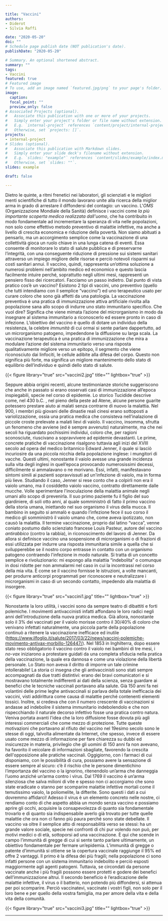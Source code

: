```yaml
---

title: "Vaccini"
authors:
- Diderot
- Silvia Raffi

date: "2020-05-20"
doi: ""
# Schedule page publish date (NOT publication's date).
publishDate: "2020-05-20"

# Summary. An optional shortened abstract.
summary: ""
tags:
- Vaccini
featured: true
# Featured image
# To use, add an image named `featured.jpg/png` to your page's folder. 
image:
  caption: 
  focal_point: ""
  preview_only: false
# Associated Projects (optional).
#   Associate this publication with one or more of your projects.
#   Simply enter your project's folder or file name without extension.
#   E.g. `internal-project` references `content/project/internal-project/index.md`.
#   Otherwise, set `projects: []`.
projects:
- internal-project
# Slides (optional).
#   Associate this publication with Markdown slides.
#   Simply enter your slide deck's filename without extension.
#   E.g. `slides: "example"` references `content/slides/example/index.md`.
#   Otherwise, set `slides: ""`.
slides: example

draft: false

---
```


Dietro le quinte, a ritmi frenetici nei laboratori, gli scienziati e le migliori menti scientifiche di tutto il mondo lavorano unite alla ricerca della miglior arma in grado di arrestare il diffondersi del contagio: un vaccino.
L'*OMS* (Organizzazione Mondiale della Sanità) definisce i vaccini come *la più importante scoperta medica realizzata dall'uomo*, che ha contribuito in modo fondamentale ad incrementare la speranza di vita nelle popolazioni, non solo come effettivo metodo preventivo di malattie infettive, ma anche a livello di crescita economica e riduzione della povertà.
Non siamo abituati a pensarlo, ma un accorgimento semplice come la vaccinazione di una collettività gioca un ruolo chiave in una lunga catena di eventi. Essa consente di monitorare lo stato di salute pubblica e di preservarne l’integrità, con una conseguente riduzione di pressione sui sistemi sanitari attraverso un impiego migliore delle risorse e perciò notevoli risparmi sui costi sanitari annui. Il vaccino, quindi, rappresenta un’ottima soluzione a numerosi problemi nell’ambito medico ed economico e questo lascia facilmente intuire perché, soprattutto negli ultimi mesi, rappresenti un pensiero fisso dei ricercatori.
Facciamo un passo indietro.
Dal punto di vista pratico cos’è un vaccino?
Esistono 2 tipi di vaccini, uno preventivo (quello che tutti intendiamo con il semplice “vaccino”) ed uno terapeutico usato per curare coloro che sono già affetti da una patologia.
La vaccinazione preventiva è una pratica di immunizzazione attiva artificiale rivolta alla popolazione sana allo scopo di indurre uno stato immunitario specifico. Che vuol dire? Significa che viene mimata l’azione del microrganismo in modo da insegnare al sistema immunitario a riconoscerlo ed essere pronto in caso di infezione. L’obiettivo del vaccino è quello di dotare un individuo della resistenza, la celebre *immunità* di cui ormai si sente parlare dappertutto, ad un microrganismo patogeno, impedendone la diffusione su larga scala.
La vaccinazione terapeutica è una pratica di immunizzazione che mira a modulare l’azione del sistema immunitario verso una risposta qualitativamente migliore verso un epitopo, il segmento che viene riconosciuto dai linfociti, le cellule adibite alla difesa del corpo. Questo non significa più forte, ma significa un migliore mantenimento dello stato di equilibrio dell’individuo e quindi dello stato di salute.

{{< figure library="true" src="vaccini2.jpg" title="" lightbox="true" >}}

Seppure abbia origini recenti, alcune testimonianze storiche suggeriscono che anche in passato si erano osservati casi di immunizzazione all’epoca  inspiegabili, specie nel corso di epidemie. Lo storico Tucidide descrive come, nel 430 b.C. , nel pieno della peste ad Atene, alcune persone guarite potessero prestare aiuto ai malati senza contrarre di nuovo la malattia. Nel 900, i membri più giovani delle dinastie reali cinesi erano sottoposti a variolizzazione, ossia una pratica medica che consisteva nell’inalazione di piccole croste prelevate a malati lievi di vaiolo. Il vaccino, insomma, sfrutta un fenomeno che avviene (ed è sempre avvenuto) naturalmente, ma che nei secoli ha riguardato pochissimi individui, coloro che, per ragioni sconosciute, riuscivano a sopravvivere ad epidemie devastanti.
Le prime, concrete pratiche di vaccinazione risalgono tuttavia agli inizi del XVIII secolo ad opera del medico britannico Edward Jenner, il quale si lasciò incuriosire da una piccola nicchia della popolazione inglese: i mungitori di vacche. Questi ultimi, nonostante il vaiolo avesse una grande incidenza sulla vita degli inglesi in quell’epoca provocando numerosissimi decessi, difficilmente si ammalavano o ne morivano. Essi, infatti, manifestavano sintomi simili ai pazienti sopravvissuti ad un'infezione di vaiolo, ma in forma più lieve.
Studiando il caso, Jenner si rese conto che a colpirli non era il vaiolo umano, ma il cosiddetto vaiolo vaccino, contratto direttamente dalle mucche. Volle sperimentare l'inoculazione della malattia animale negli umani allo scopo di prevenirla. Il suo primo paziente fu il figlio del suo giardiniere, di soli otto anni, al quale somministrò di fatto il primo vaccino della storia umana, iniettando nel suo organismo il virus della mucca. Il bambino in seguito si ammalò e quando l’infezione fece il suo corso il medico gli somministrò il vaiolo umano che, come aveva ipotizzato, non causò la malattia.
Il termine vaccinazione, proprio dal latino “vacca”, venne coniato postumo dallo scienziato francese Louis Pasteur, autore del vaccino *antirabbico* (contro la rabbia), in riconoscimento del lavoro di Jenner. Da allora si definisce vaccino una sospensione di microrganismi o di frazioni di essi utilizzata per indurre una risposta immunitaria simile a quella che si svilupperebbe se il nostro corpo entrasse in contatto con un organismo patogeno contraendo l'infezione in modo naturale.
Si tratta di un concetto semplice e rivoluzionario: mi espongo alla malattia “indebolita” o comunque in dosi ridotte per non ammalarmi nel caso in cui la incontrassi nel corso della mia vita. È come se il vaccino fornisse le istruzioni, a volte mancanti, per produrre anticorpi programmati per riconoscere e neutralizzare i microrganismi in caso di un secondo contatto, impedendo alla malattia di insorgere.

{{< figure library="true" src="vaccini1.jpg" title="" lightbox="true" >}}

Nonostante la loro utilità, i vaccini sono da sempre teatro di dibattiti e forti polemiche.
I movimenti antivaccinisti infatti affondano le loro radici negli anni dell’introduzione della nuova pratica medica.
Già allora, nonostante solo il 3% dei vaccinati per il vaiolo morisse contro il 30/40% di coloro che venivano infettati naturalmente, una piccola parte della popolazione continuò a ritenere la vaccinazione inefficace ed inutile (https://www.ilfoglio.it/salute/2017/03/22/news/vaccini-polemiche-movimento-antivax-morbillo-126447/).
Nel 1853 in Inghilterra, dopo essere stato reso obbligatorio il vaccino contro il vaiolo nei bambini di tre mesi, i *no-vax* iniziarono a protestare guidati da una completa sfiducia nella pratica della vaccinazione, la quale era dannosa e come una violazione della libertà personale. Lo Stato non aveva il diritto di imporre un tale crimine intollerabile!
La storia ci insegna che gli antivaccinisti sono stati sempre accompagnati da due tratti distintivi: erano dei bravi comunicatori e si mostravano totalmente indifferenti ai dati della scienza, senza guardare ai benefici che le tecniche vaccinali portavano alla salute. Già 150 anni fa nei volantini delle prime leghe antivaccinali si parlava della totale inefficacia dei vaccini, visti addirittura come causa di malattie perché contenenti elementi tossici. Inoltre, si credeva che con il numero crescente di vaccinazioni si andasse ad indebolire il sistema immunitario indebolendolo e che non rispecchiando il naturale decorso infettivo fosse una pratica contro natura. Veniva portata avanti l'idea che la loro diffusione fosse dovuta più agli interessi commerciali che come mezzo di protezione. Tutte queste motivazioni che portavano al rifiuto del vaccino nel 19esimo secolo sono le stesse di oggi, talvolta alimentate da Internet, che spesso, invece di essere usato come mezzo di informazione per fare chiarezza su dubbi ed insicurezze in materia, privilegio che gli uomini di 150 anni fa non avevano, ha favorito il veicolare di informazioni sbagliate, favorendo la crescita dell'opposizione alle pratiche vaccinali.
Oggigiorno, con i farmaci di cui disponiamo, con le possibilità di cura, possiamo avere la sensazione di essere sempre al sicuro: c’è il rischio che le persone dimentichino l’importanza del vaccino o la ignorino, ritenendolo un’arma che danneggia l’uomo anziché un’arma contro i virus. Dal 1769 il vaccino è un’arma silenziosa che salva milioni di vite e spesso non ci accorgiamo che sono state eradicate o stanno per scomparire malattie infettive mortali come il temutissimo vaiolo, la poliomelite, la difterite. Sono questi i dati a cui dovremmo affidarci!
Adesso il virus è un elemento concreto nelle nostre, ci rendiamo conto di che aspetto abbia un mondo senza vaccino e possiamo aprire gli occhi, acquisire la consapevolezza di quanto sia fondamentale trovarlo e di quanto sia indispensabile averlo già trovato per tutte quelle malattie che ora non ci fanno più paura perché sono state debellate. Il vaccino va oltre il semplice atto di responsabilità verso se stessi: ha un grande valore sociale, specie nei confronti di chi pur volendo non può, per motivi medici o di età, sottoporsi ad una vaccinazione.
È qui che scende in campo l’immunità di gregge di cui si sente tanto parlare ultimamente, un obiettivo fondamentale per fermare un’epidemia. L’immunità di gregge o patente d’immunità si ottiene se la copertura vaccinale raggiunge il 95% ed offre 2 vantaggi.
Il primo è la difesa dei più fragili; nella popolazione ci sono infatti persone con un sistema immunitario indebolito e perciò esposti maggiormente agli agenti patogeni. Tuttavia, se circondati da persone vaccinate anche i più fragili possono essere protetti e godere dei benefici dell’immunizzazione altrui. Il secondo beneficio è l’eradicazione delle malattie infettive, il virus o il batterio, non potendo più diffondersi, si attenua per poi scomparire. 
Perciò vaccinatevi, vaccinate i vostri figli, non solo per il loro bene e per quello della vostra famiglia, ma per amore della vita e della vita della comunità.


{{< figure library="true" src="vaccini3.jpg" title="" lightbox="true" >}}

---
